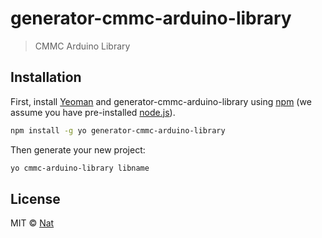 # generator-cmmc-arduino-library 
> CMMC Arduino Library

## Installation

First, install [Yeoman](http://yeoman.io) and generator-cmmc-arduino-library using [npm](https://www.npmjs.com/) (we assume you have pre-installed [node.js](https://nodejs.org/)).

```bash
npm install -g yo generator-cmmc-arduino-library
```

Then generate your new project:

```bash
yo cmmc-arduino-library libname
```

## License

MIT © [Nat]()


[npm-image]: https://badge.fury.io/js/generator-cmmc-arduino-library.svg
[npm-url]: https://npmjs.org/package/generator-cmmc-arduino-library
[travis-image]: https://travis-ci.org/cmmakerclub/generator-cmmc-arduino-library.svg?branch=master
[travis-url]: https://travis-ci.org/cmmakerclub/generator-cmmc-arduino-library
[daviddm-image]: https://david-dm.org/cmmakerclub/generator-cmmc-arduino-library.svg?theme=shields.io
[daviddm-url]: https://david-dm.org/cmmakerclub/generator-cmmc-arduino-library
[coveralls-image]: https://coveralls.io/repos/cmmakerclub/generator-cmmc-arduino-library/badge.svg
[coveralls-url]: https://coveralls.io/r/cmmakerclub/generator-cmmc-arduino-library
